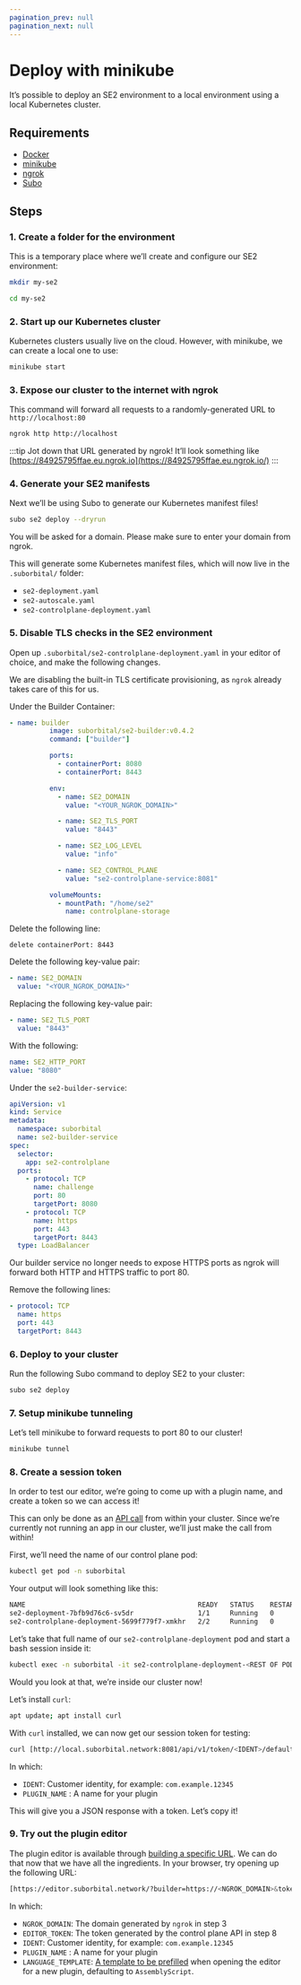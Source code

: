 ```yaml
---
pagination_prev: null
pagination_next: null
---
```


# Deploy with minikube

It’s possible to deploy an SE2  environment to a local environment using a local Kubernetes cluster.

## Requirements

- [Docker](https://www.docker.com/)
- [minikube](https://minikube.sigs.k8s.io/docs/start/)
- [ngrok](https://ngrok.com/download)
- [Subo](../../../quickstart#install-subo-the-se2-cli)

## Steps

### 1. Create a folder for the environment

This is a temporary place where we’ll create and configure our SE2 environment:

```bash
mkdir my-se2

cd my-se2
```

### 2. Start up our Kubernetes cluster

Kubernetes clusters usually live on the cloud. However, with minikube, we can create a local one to use:

```bash
minikube start
```

### 3. Expose our cluster to the internet with ngrok

This command will forward all requests to a randomly-generated URL to `http://localhost:80`

```bash
ngrok http http://localhost
```

:::tip
Jot down that URL generated by ngrok! It’ll look something like [https://84925795ffae.eu.ngrok.io](https://84925795ffae.eu.ngrok.io/)
:::

### 4. Generate your SE2 manifests

Next we’ll be using Subo to generate our Kubernetes manifest files!

```bash
subo se2 deploy --dryrun
```

You will be asked for a domain. Please make sure to enter your domain from ngrok.

This will generate some Kubernetes manifest files, which will now live in the `.suborbital/` folder:

- `se2-deployment.yaml`
- `se2-autoscale.yaml`
- `se2-controlplane-deployment.yaml`

### 5. Disable TLS checks in the SE2 environment

Open up `.suborbital/se2-controlplane-deployment.yaml` in your editor of choice, and make the following changes.

We are disabling the built-in TLS certificate provisioning, as `ngrok` already takes care of this for us.

Under the Builder Container:

```yaml
- name: builder
          image: suborbital/se2-builder:v0.4.2
          command: ["builder"]

          ports:
            - containerPort: 8080
            - containerPort: 8443

          env:
            - name: SE2_DOMAIN
              value: "<YOUR_NGROK_DOMAIN>"

            - name: SE2_TLS_PORT
              value: "8443"

            - name: SE2_LOG_LEVEL
              value: "info"

            - name: SE2_CONTROL_PLANE
              value: "se2-controlplane-service:8081"

          volumeMounts:
            - mountPath: "/home/se2"
              name: controlplane-storage
```

Delete the following line:

`delete containerPort: 8443`

Delete the following key-value pair:

```yaml
- name: SE2_DOMAIN
  value: "<YOUR_NGROK_DOMAIN>"
```

Replacing the following key-value pair:

```yaml
- name: SE2_TLS_PORT
  value: "8443"
```

With the following:

```yaml
name: SE2_HTTP_PORT
value: "8080"
```

Under the `se2-builder-service`:

```yaml
apiVersion: v1
kind: Service
metadata:
  namespace: suborbital
  name: se2-builder-service
spec:
  selector:
    app: se2-controlplane
  ports:
    - protocol: TCP
      name: challenge
      port: 80
      targetPort: 8080
    - protocol: TCP
      name: https
      port: 443
      targetPort: 8443
  type: LoadBalancer
```

Our builder service no longer needs to expose HTTPS ports as ngrok will forward both HTTP and HTTPS traffic to port 80.

Remove the following lines:

```yaml
- protocol: TCP
  name: https
  port: 443
  targetPort: 8443
```

### 6. Deploy to your cluster

Run the following Subo command to deploy SE2 to your cluster:

```bash
subo se2 deploy
```

### 7. Setup minikube tunneling

Let’s tell minikube to forward requests to port 80 to our cluster!

```bash
minikube tunnel
```

### 8. Create a session token

In order to test our editor, we’re going to come up with a plugin name, and create a token so we can access it!

This can only be done as an [API call](../../customizing-plugins/plugin-editor.md) from within your cluster. Since we’re currently not running an app in our cluster, we’ll just make the call from within!

First, we’ll need the name of our control plane pod:

```bash
kubectl get pod -n suborbital
```

Your output will look something like this:

```bash
NAME                                           READY   STATUS    RESTARTS   AGE
se2-deployment-7bfb9d76c6-sv5dr                1/1     Running   0          1s
se2-controlplane-deployment-5699f779f7-xmkhr   2/2     Running   0          1s
```

Let’s take that full name of our `se2-controlplane-deployment` pod and start a bash session inside it:

```bash
kubectl exec -n suborbital -it se2-controlplane-deployment-<REST OF POD CODENAME> -- bash
```

Would you look at that, we’re inside our cluster now!

Let’s install `curl`:

```bash
apt update; apt install curl
```

With `curl` installed, we can now get our session token for testing:

```bash
curl [http://local.suborbital.network:8081/api/v1/token/<IDENT>/default/](http://local.suborbital.network:8081/api/v1/token/com.acmeco.gr9fas97234b/default/httpget)<PLUGIN_NAME>
```

In which:

- `IDENT`: Customer identity, for example: `com.example.12345`
- `PLUGIN_NAME` : A name for your plugin

This will give you a JSON response with a token. Let’s copy it!

### 9. Try out the plugin editor

The plugin editor is available through [building a specific URL](../../customize-plugins/plugin-editor). We can do that now that we have all the ingredients. In your browser, try opening up the following URL:

```bash
[https://editor.suborbital.network/?builder=https://<NGROK_DOMAIN>&token=<EDITOR_TOKEN>&ident=<IDENT>&fn=](https://editor.suborbital.network/?builder=https://4515-62-178-0-213.eu.ngrok.io&token=StIsWXsIAPJsjVlxcgItgvWS&ident=com.acmeco.gr9fas97234b&fn=ramono)<PLUGIN_NAME>&template=<LANGUAGE_TEMPLATE>
```

In which:

- `NGROK_DOMAIN`: The domain generated by `ngrok` in step 3
- `EDITOR_TOKEN`: The token generated by the control plane API in step 8
- `IDENT`: Customer identity, for example: `com.example.12345`
- `PLUGIN_NAME` : A name for your plugin
- `LANGUAGE_TEMPLATE`: [A template to be prefilled](../../customize-plugins/plugin-editor#configuration) when opening the editor for a new plugin, defaulting to `AssemblyScript`.
